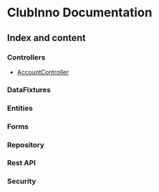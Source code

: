 # ClubInno Documentation
## Index and content

### Controllers
- [AccountController](docs/AccountController.md)

### DataFixtures

### Entities

### Forms

### Repository

### Rest API

### Security
